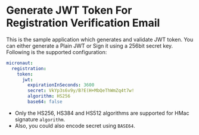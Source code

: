 # Generate JWT Token For Registration Verification Email

This is the sample application which generates and validate JWT token. You can either generate a Plain JWT or Sign it using a 256bit secret key. Following is the supported configuration:

```yaml
micronaut:
  registration:
    token:
      jwt:
        expirationInSeconds: 3600
        secret: VkYp3s6v9y/B?E(H+MbQeThWmZq4t7w!
        algorithm: HS256
        base64: false
```

* Only the HS256, HS384 and HS512 algorithms are supported for HMac signature `algorithm`. 
* Also, you could also encode secret using `BASE64`.
